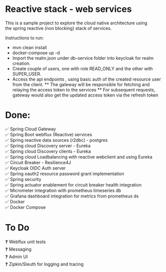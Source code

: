 # Reactive stack  - web services
This is a sample project to explore the cloud native architecture using <br/>
the spring reactive (non blocking) stack of services.

Instructions to run:
* mvn clean install
* docker-compose up -d
* Import the realm.json under db-service folder into keycloak for realm creation.
* Create couple of users, one with role READ_ONLY and the other with SUPER_USER.
* Access the api endpoints , using basic auth of the created resource user from the client.
**  The gateway will be responsible for fetching and relaying the access token to the services
**  For subsequent requests, gateway would also get the updated access token via the refresh token


# Done:
:white_check_mark: Spring Cloud Gateway <br/>
:white_check_mark: Spring Boot webflux (Reactive) services <br/>
:white_check_mark: Spring reactive data sources (r2dbc) - postgres <br/>
:white_check_mark: Spring cloud Discovery server - Eureka <br/>
:white_check_mark: Spring cloud Discovery clients - Eureka <br/>
:white_check_mark: Spring cloud Loadbalancing with reactive webclient and using Eureka <br/>
:white_check_mark: Circuit Breaker - Resilience4J <br/>
:white_check_mark: Keycloak OIDC Auth server <br/>
:white_check_mark: Spring oauth2 resource password grant implementation <br/>
:white_check_mark: Spring security <br/>
:white_check_mark: Spring actuator enablement for circuit breaker health integration <br/>
:white_check_mark: Micrometer integration with prometheus timeseries db <br/>
:white_check_mark: Grafana dashboard integration for metrics from prometheus ds <br/>
:white_check_mark: Docker <br/>
:white_check_mark: Docker Compose <br/>

# To Do
:question: Webflux unit tests <br/>
:question: Messaging <br/>
:question: Admin UI <br/>
:question: Zipkin/Sleuth for logging and tracing<br/>
